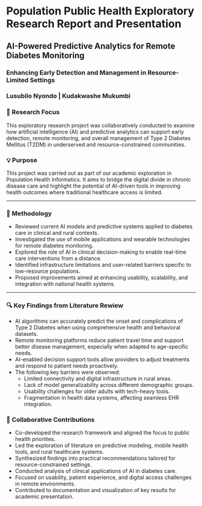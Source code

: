 # Population Public Health Exploratory Research Report and Presentation
## AI-Powered Predictive Analytics for Remote Diabetes Monitoring
### Enhancing Early Detection and Management in Resource-Limited Settings
### Lusubilo Nyondo | Kudakwashe Mukumbi

### 📌 Research Focus
This exploratory research project was collaboratively conducted to examine how artificial intelligence (AI) and predictive analytics can support early detection, remote monitoring, and overall management of Type 2 Diabetes Mellitus (T2DM) in underserved and resource-constrained communities.
### 💡 Purpose
This project was carried out as part of our academic exploration in Population Health Informatics. It aims to bridge the digital divide in chronic disease care and highlight the potential of AI-driven tools in improving health outcomes where traditional healthcare access is limited.

---

### 🧭 Methodology
- Reviewed current AI models and predictive systems applied to diabetes care in clinical and rural contexts.
- Investigated the use of mobile applications and wearable technologies for remote diabetes monitoring.
- Explored the role of AI in clinical decision-making to enable real-time care interventions from a distance.
- Identified infrastructure limitations and user-related barriers specific to low-resource populations.
- Proposed improvements aimed at enhancing usability, scalability, and integration with national health systems.

---

### 🔍 Key Findings from Literature Rewiew
- AI algorithms can accurately predict the onset and complications of Type 2 Diabetes when using comprehensive health and behavioral datasets.
- Remote monitoring platforms reduce patient travel time and support better disease management, especially when adapted to age-specific needs.
- AI-enabled decision support tools allow providers to adjust treatments and respond to patient needs proactively.
- The following key barriers were observed:
  - Limited connectivity and digital infrastructure in rural areas.
  - Lack of model generalizability across different demographic groups.
  - Usability challenges for older adults with tech-heavy tools.
  - Fragmentation in health data systems, affecting seamless EHR integration.
 
### 👥 Collaborative Contributions
- Co-developed the research framework and aligned the focus to public health priorities.
- Led the exploration of literature on predictive modeling, mobile health tools, and rural healthcare systems.
- Synthesized findings into practical recommendations tailored for resource-constrained settings.
- Conducted analysis of clinical applications of AI in diabetes care.
- Focused on usability, patient experience, and digital access challenges in remote environments.
- Contributed to documentation and visualization of key results for academic presentation.


